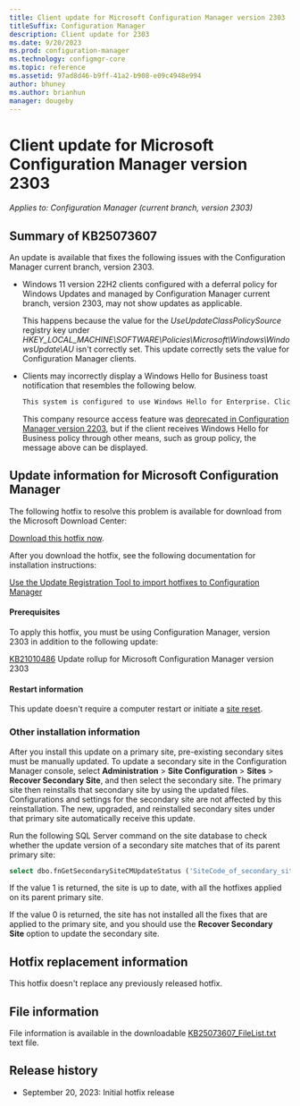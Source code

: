```yaml
---
title: Client update for Microsoft Configuration Manager version 2303
titleSuffix: Configuration Manager
description: Client update for 2303
ms.date: 9/20/2023
ms.prod: configuration-manager
ms.technology: configmgr-core
ms.topic: reference
ms.assetid: 97ad8d46-b9ff-41a2-b908-e09c4948e994
author: bhuney
ms.author: brianhun
manager: dougeby
---
```


# Client update for Microsoft Configuration Manager version 2303

*Applies to: Configuration Manager (current branch, version 2303)*
## Summary of KB25073607

An update is available that fixes the following issues with the Configuration Manager current branch, version 2303.

- Windows 11 version 22H2 clients configured with a deferral policy for Windows Updates and managed by Configuration Manager current branch, version 2303, may not show updates as applicable.

   This happens because the value for the *UseUpdateClassPolicySource* registry key under *HKEY_LOCAL_MACHINE\SOFTWARE\Policies\Microsoft\Windows\WindowsUpdate\AU* isn't correctly set. This update correctly sets the value for Configuration Manager clients. 

<!-- 25150421 -->
- Clients may incorrectly display a Windows Hello for Business toast notification that resembles the following below.

   ```md
   This system is configured to use Windows Hello for Enterprise. Click here to configure your PIN
   ```
   This company resource access feature was [deprecated in Configuration Manager version 2203](../../protect/deploy-use/windows-hello-for-business-settings.md), but if the client receives Windows Hello for Business policy through other means, such as group policy, the message above can be displayed.

## Update information for Microsoft  Configuration Manager
The following hotfix to resolve this problem is available for download from the Microsoft Download Center:

[Download this hotfix now](link).

After you download the hotfix, see the following documentation for installation instructions:

[Use the Update Registration Tool to import hotfixes to Configuration Manager](../../core/servers/manage/use-the-update-registration-tool-to-import-hotfixes.md)

#### Prerequisites
To apply this hotfix, you must be using Configuration Manager, version 2303 in addition to the following update:

[KB21010486](./21010486.md) Update rollup for Microsoft Configuration Manager version 2303

#### Restart information
This update doesn't require a computer restart or initiate a [site reset](../../core/servers/manage/modify-your-infrastructure.md#bkmk_reset).

### Other installation information
After you install this update on a primary site, pre-existing secondary sites must be manually updated. To update a secondary site in the Configuration Manager console, select **Administration** > **Site Configuration** > **Sites** >  **Recover Secondary Site**, and then select the secondary site. The primary site then reinstalls that secondary site by using the updated files. Configurations and settings for the secondary site are not affected by this reinstallation. The new, upgraded, and reinstalled secondary sites under that primary site automatically receive this update.

Run the following SQL Server command on the site database to check whether the update version of a secondary site matches that of its parent primary site:
   ```sql
   select dbo.fnGetSecondarySiteCMUpdateStatus ('SiteCode_of_secondary_site')
   ```
If the value 1 is returned, the site is up to date, with all the hotfixes applied on its parent primary site.

If the value 0 is returned, the site has not installed all the fixes that are applied to the primary site, and you should use the **Recover Secondary Site** option to update the secondary site.

## Hotfix replacement information
This hotfix doesn't replace any previously released hotfix.

## File information
File information is available in the downloadable [KB25073607_FileList.txt](https://aka.ms/KB25073607_FileList) text file.

## Release history
- September 20, 2023: Initial hotfix release
